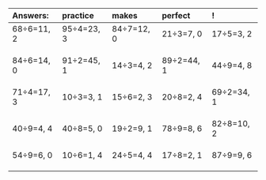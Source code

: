 | Answers: | practice | makes | perfect | ! |
| :--- | :--- | :--- | :--- | :--- |
| 68÷6=11, 2 | 95÷4=23, 3 | 84÷7=12, 0 | 21÷3=7, 0 | 17÷5=3, 2 | 
|   |   |   |   |   | 
|   |   |   |   |   | 
|   |   |   |   |   | 
| 84÷6=14, 0 | 91÷2=45, 1 | 14÷3=4, 2 | 89÷2=44, 1 | 44÷9=4, 8 | 
|   |   |   |   |   | 
|   |   |   |   |   | 
|   |   |   |   |   | 
| 71÷4=17, 3 | 10÷3=3, 1 | 15÷6=2, 3 | 20÷8=2, 4 | 69÷2=34, 1 | 
|   |   |   |   |   | 
|   |   |   |   |   | 
|   |   |   |   |   | 
| 40÷9=4, 4 | 40÷8=5, 0 | 19÷2=9, 1 | 78÷9=8, 6 | 82÷8=10, 2 | 
|   |   |   |   |   | 
|   |   |   |   |   | 
|   |   |   |   |   | 
| 54÷9=6, 0 | 10÷6=1, 4 | 24÷5=4, 4 | 17÷8=2, 1 | 87÷9=9, 6 | 
|   |   |   |   |   | 
|   |   |   |   |   | 
|   |   |   |   |   | 
